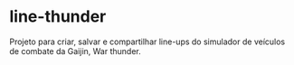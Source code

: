 # line-thunder
Projeto para criar, salvar e compartilhar line-ups do simulador de veículos de combate da Gaijin, War thunder.
